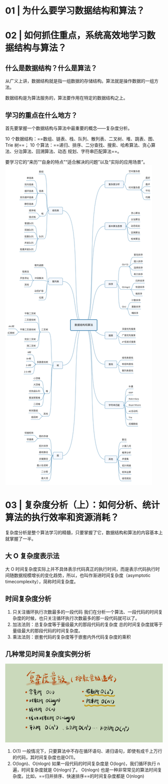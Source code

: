 # 01 | 为什么要学习数据结构和算法？
# 02 | 如何抓住重点，系统高效地学习数据结构与算法？
## 什么是数据结构？什么是算法？
从广义上讲，数据结构就是指一组数据的存储结构。算法就是操作数据的一组方法。

数据结构是为算法服务的，算法要作用在特定的数据结构之上。

## 学习的重点在什么地方？
首先要掌握一个数据结构与算法中最重要的概念——复杂度分析。

10 个数据结构：==数组、链表、栈、队列、散列表、二叉树、堆、跳表、图、Trie 树==；
10 个算法：==递归、排序、二分查找、搜索、哈希算法、贪心算法、分治算法、回溯算法、动态
规划、字符串匹配算法==。

要学习它的“来历”“自身的特点”“适合解决的问题”以及“实际的应用场景”。
![title](https://raw.githubusercontent.com/Elingering/note-images/master/gitnote/2020/04/09/sf-1586403773242.png)

# 03 | 复杂度分析（上）：如何分析、统计算法的执行效率和资源消耗？
复杂度分析是整个算法学习的精髓，只要掌握了它，数据结构和算法的内容基本上就掌握了一半。

## 大 O 复杂度表示法
大 O 时间复杂度实际上并不具体表示代码真正的执行时间，而是表示代码执行时间随数据规模增长的变化趋势，所以，也叫作渐进时间复杂度（asymptotic timecomplexity），简称时间复杂度。

## 时间复杂度分析
1. 只关注循环执行次数最多的一段代码
我们在分析一个算法、一段代码的时间复杂度的时候，也只关注循环执行次数最多的那一段代码就可以了。
2. 加法法则：总复杂度等于量级最大的那段代码的复杂度
总的时间复杂度就等于量级最大的那段代码的时间复杂度。
3. 乘法法则：嵌套代码的复杂度等于嵌套内外代码复杂度的乘积

## 几种常见时间复杂度实例分析
![title](https://raw.githubusercontent.com/Elingering/note-images/master/gitnote/2020/04/09/Snipaste_2020-04-09_11-42-41-1586403793925.png)

1. O(1)
一般情况下，只要算法中不存在循环语句、递归语句，即使有成千上万行的代码，其时间复杂度也是Ο(1)。
2. O(logn)、O(nlogn)
如果一段代码的时间复杂度是 O(logn)，我们循环执行 n 遍，时间复杂度就是 O(nlogn)了。
O(nlogn) 也是一种非常常见的算法时间复杂度。比如，==归并排序、快速排序==的时间复杂度都是 O(nlogn)
